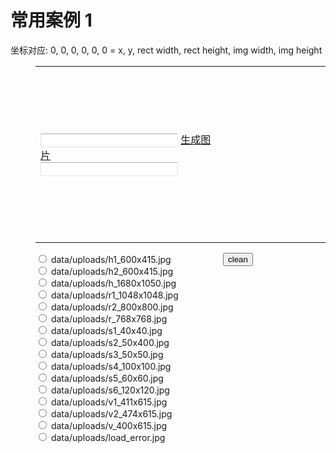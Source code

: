 # 常用案例 1

<link href='{{path}}/res/default/style.css' rel='stylesheet' />
<style>
.ipt,.txt,.txt-1{ border:1px solid #e2e3ea; border-top:1px solid #abadb3; border-radius:2px; height:22px; *line-height:22px;}
.ipt{ width:220px;}
.ipt-w58{ width:58px;}
.ipt-w48{ width:48px; text-align:center;}
.ipt-w80{ width:80px;}
.ipt-w180{ width:180px;}
.ipt-w230{ width: 230px;}
.ipt-w320{ width:320px;}
.ipt-w380{ width:380px;}
.ipt-w480{ width:480px;}
.ipt-w545{ width:545px;}
.txt,.txt-1{ resize:none; height:50px; width:99.8%;}
.txt-w280{ width:280px;}
.txt-w480{ width:480px;}
.txt-w545{ width:545px;}
.txt-w400{ width:410px;}
.txt-w380{ width:380px;}
.txt-w650{ width:650px;}

.defDl {
    margin: 10px auto;
}

.defDl > dt {
    margin: 15px auto 5px auto;
    font-weight: bold;
}

.defDl > dd{
    border-bottom:1px solid #e2e3ea; 
} 

.previewSelectorBox .cic_previewItem {
    margin-bottom: 20px;
}

.imageLs{ clear: both; margin-top: 20px;}
.imageLs label{ display: block; float: left; width: 300px; }
</style>

<script>
    window.JC = window.JC || { debug: true };

    requirejs( [ '{{module}}' ], function(){
        $( document ).delegate( 'input.js_newImage', 'change', function( _evt ){
            var _rdo = $( this )
                , _selector = $( 'div.js_compImageCutter ' )
                , _ins = JC.BaseMVC.getInstance( _selector, JC.ImageCutter )
                ;
            _rdo.val().trim() && _ins && _ins.update( _rdo.val().trim() );
        });

        $( document ).delegate( 'button.js_clean', 'click', function( _evt ){
            var _rdo = $( this )
                , _selector = $( 'div.js_compImageCutter ' )
                , _ins = JC.BaseMVC.getInstance( _selector, JC.ImageCutter )
                ;
            _ins && _ins.clean();
            $( 'input.js_newImage' ).prop( 'checked', false );
        });

        $( document ).delegate( 'a.js_createPic', 'click', function( _evt ){
            var _a = $( this )
                , js_coordinate = $( 'input.js_coordinate' )
                , js_imageUrl = $( 'input.js_imageUrl' )
                ;
            if( !( js_coordinate.val().trim() && js_imageUrl.val().trim() ) ){
                _evt.preventDefault();
                return;
            }
        });
    });

    function cicInitedCb(){
        var _ins = this, _selector = _ins.selector();
        JC.log( 'cicInitedCb', new Date().getTime() );
    }

    function cicImageInitedCb( _sizeObj, _img ){
        var _ins = this, _selector = _ins.selector();
        JC.log( 'cicImageInitedCb', new Date().getTime() );
    }

    function cicCoordinateUpdateCb( _corAr, _imgUrl ){
        var _p = this, _selector = _p.selector()
            , _td = JC.f.getJqParent( _selector, 'td' )
            , _a = _td.find( '.js_createPic' )
            , _href = _a.attr( 'href' )
            ;
        JC.log( 'cicCoordinateUpdateCb', _corAr, _imgUrl, new Date().getTime() );

        _href =
            JC.f.addUrlParams( _href, {
                'coordinate': _corAr
                , 'filename': _imgUrl.replace( /.*\//, '' )
            });

        _a.attr( 'href', _href );
    }

    function cicDragDoneCb( _sizeObj ){
        var _ins = this, _selector = _ins.selector();
        JC.log( 'cicDragDoneCb', new Date().getTime() );
    }

    function cicErrorCb( _errType, _args ){
        var _ins = this, _selector = _ins.selector();
        JC.log( 'cicErrorCb', _errType, new Date().getTime() );
    }

    function cicLoadErrorCb( _imgUrl ){
        var _ins = this, _selector = _ins.selector();
        JC.log( 'cicLoadErrorCb',_imgUrl, new Date().getTime() );
    }

    function cicSizeErrorCb( _width, _height, _imgUrl, _isMax ){
        var _ins = this, _selector = _ins.selector();
        JC.log( 'cicSizeErrorCb', _width, _height, _imgUrl, _isMax, new Date().getTime() );
    }

    function cicPreviewSizeErrorCb( _width, _height, _imgUrl, _newSize ){
        var _ins = this, _selector = _ins.selector();
        JC.log( 'cicPreviewSizeErrorCb', _width, _height, _imgUrl, _newSize, new Date().getTime() );
    }
</script>

<div style="margin:10px auto">坐标对应: 0, 0, 0, 0, 0, 0 = x, y, rect width, rect height, img width, img height</div>

<dl class="defDl">
    <dt></dt>
    <dd>
        <table>
            <tr>
                <td>
                    <div class="js_compImageCutter"
                        imageUrl="{{path}}/examples/data/uploads/h1_600x415.jpg"
                        coordinateSelector="(td input.js_coordinate"
                        previewSelector="(tr div.js_previewItem"
                        imageUrlSelector="(td input.js_imageUrl"
                        minRectSidelength="60"
                        minImageSidelength="60"
                        maxImageSidelength="1000"
                        cicInitedCb="cicInitedCb"
                        cicImageInitedCb="cicImageInitedCb"
                        cicCoordinateUpdateCb="cicCoordinateUpdateCb"
                        cicDragDoneCb="cicDragDoneCb"
                        cicErrorCb="cicErrorCb"
                        cicLoadErrorCb="cicLoadErrorCb"
                        cicSizeErrorCb="cicSizeErrorCb"
                        cicPreviewSizeErrorCb="cicPreviewSizeErrorCb"
                        >
                    </div>
                    <input type="text" class="ipt js_coordinate" value="" />
                    <a href="{{path}}/examples/data/gd.php" class="js_createPic" target="_blank">生成图片</a>
                    <br /><input type="text" class="ipt js_imageUrl" value="" />
                </td>
                <td>
                    <div class="cic_previewItem js_previewItem" style="width: 50px; height: 50px;"></div>
                    <div class="cic_previewItem js_previewItem" style="width: 75px; height: 75px;"></div>
                    <div class="cic_previewItem js_previewItem" style="width: 150px; height: 150px;"></div>
                </td>
            </tr>
        </table>
        <div>
            <div class="imageLs">
                <label>
                    <input type='radio' class='js_newImage' value='{{path}}/examples/data/uploads/h1_600x415.jpg' name='imagels' />
                    data/uploads/h1_600x415.jpg
                </label>
                <label>
                    <input type='radio' class='js_newImage' value='{{path}}/examples/data/uploads/h2_600x415.jpg' name='imagels' />
                    data/uploads/h2_600x415.jpg
                </label>
                <label>
                    <input type='radio' class='js_newImage' value='{{path}}/examples/data/uploads/h_1680x1050.jpg' name='imagels' />
                    data/uploads/h_1680x1050.jpg
                </label>
                <label>
                    <input type='radio' class='js_newImage' value='{{path}}/examples/data/uploads/r1_1048x1048.jpg' name='imagels' />
                    data/uploads/r1_1048x1048.jpg
                </label>
                <label>
                    <input type='radio' class='js_newImage' value='{{path}}/examples/data/uploads/r2_800x800.jpg' name='imagels' />
                    data/uploads/r2_800x800.jpg
                </label>
                <label>
                    <input type='radio' class='js_newImage' value='{{path}}/examples/data/uploads/r_768x768.jpg' name='imagels' />
                    data/uploads/r_768x768.jpg
                </label>
                <label>
                    <input type='radio' class='js_newImage' value='{{path}}/examples/data/uploads/s1_40x40.jpg' name='imagels' />
                    data/uploads/s1_40x40.jpg
                </label>
                <label>
                    <input type='radio' class='js_newImage' value='{{path}}/examples/data/uploads/s2_50x400.jpg' name='imagels' />
                    data/uploads/s2_50x400.jpg
                </label>
                <label>
                    <input type='radio' class='js_newImage' value='{{path}}/examples/data/uploads/s3_50x50.jpg' name='imagels' />
                    data/uploads/s3_50x50.jpg
                </label>
                <label>
                    <input type='radio' class='js_newImage' value='{{path}}/examples/data/uploads/s4_100x100.jpg' name='imagels' />
                    data/uploads/s4_100x100.jpg
                </label>
                <label>
                    <input type='radio' class='js_newImage' value='{{path}}/examples/data/uploads/s5_60x60.jpg' name='imagels' />
                    data/uploads/s5_60x60.jpg
                </label>
                <label>
                    <input type='radio' class='js_newImage' value='{{path}}/examples/data/uploads/s6_120x120.jpg' name='imagels' />
                    data/uploads/s6_120x120.jpg
                </label>
                <label>
                    <input type='radio' class='js_newImage' value='{{path}}/examples/data/uploads/v1_411x615.jpg' name='imagels' />
                    data/uploads/v1_411x615.jpg
                </label>
                <label>
                    <input type='radio' class='js_newImage' value='{{path}}/examples/data/uploads/v2_474x615.jpg' name='imagels' />
                    data/uploads/v2_474x615.jpg
                </label>
                <label>
                    <input type='radio' class='js_newImage' value='{{path}}/examples/data/uploads/v_400x615.jpg' name='imagels' />
                    data/uploads/v_400x615.jpg
                </label>
                <label>
                    <input type='radio' class='js_newImage' value='{{path}}/examples/data/uploads/load_error.jpg' name='imagels' />
                    data/uploads/load_error.jpg
                </label>
                <button type="button" class="js_clean">clean</button>
            </div>
            <br clear="both" />
        </div>
    </dd>

</dl>
